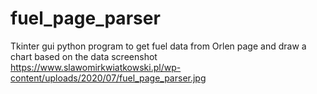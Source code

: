 # fuel_page_parser
Tkinter gui python program to get fuel data from Orlen page and draw a chart based on the data
screenshot https://www.slawomirkwiatkowski.pl/wp-content/uploads/2020/07/fuel_page_parser.jpg
